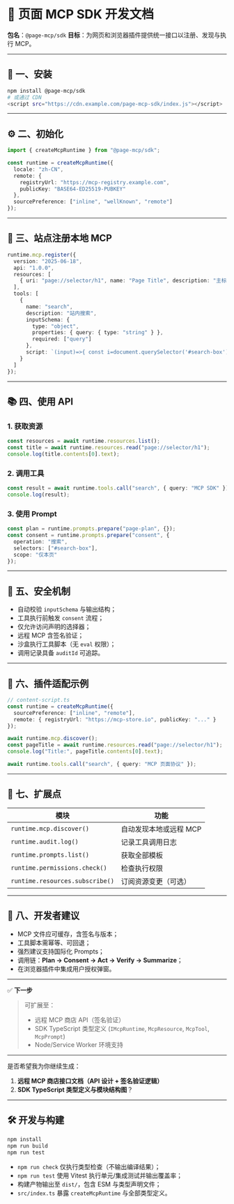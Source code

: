 # 🧰 页面 MCP SDK 开发文档

**包名**：`@page-mcp/sdk`
**目标**：为网页和浏览器插件提供统一接口以注册、发现与执行 MCP。

---

## 🚀 一、安装

```bash
npm install @page-mcp/sdk
# 或通过 CDN
<script src="https://cdn.example.com/page-mcp-sdk/index.js"></script>
```

---

## ⚙️ 二、初始化

```ts
import { createMcpRuntime } from "@page-mcp/sdk";

const runtime = createMcpRuntime({
  locale: "zh-CN",
  remote: {
    registryUrl: "https://mcp-registry.example.com",
    publicKey: "BASE64-ED25519-PUBKEY"
  },
  sourcePreference: ["inline", "wellKnown", "remote"]
});
```

---

## 🧱 三、站点注册本地 MCP

```ts
runtime.mcp.register({
  version: "2025-06-18",
  api: "1.0.0",
  resources: [
    { uri: "page://selector/h1", name: "Page Title", description: "主标题" }
  ],
  tools: [
    {
      name: "search",
      description: "站内搜索",
      inputSchema: {
        type: "object",
        properties: { query: { type: "string" } },
        required: ["query"]
      },
      script: `(input)=>{ const i=document.querySelector('#search-box'); if(i){i.value=input.query; document.querySelector('#search-button').click(); return 'OK';} return 'Fail'; }`
    }
  ]
});
```

---

## 📚 四、使用 API

### 1. 获取资源

```ts
const resources = await runtime.resources.list();
const title = await runtime.resources.read("page://selector/h1");
console.log(title.contents[0].text);
```

### 2. 调用工具

```ts
const result = await runtime.tools.call("search", { query: "MCP SDK" });
console.log(result);
```

### 3. 使用 Prompt

```ts
const plan = runtime.prompts.prepare("page-plan", {});
const consent = runtime.prompts.prepare("consent", {
  operation: "搜索",
  selectors: ["#search-box"],
  scope: "仅本页"
});
```

---

## 🔐 五、安全机制

* 自动校验 `inputSchema` 与输出结构；
* 工具执行前触发 `consent` 流程；
* 仅允许访问声明的选择器；
* 远程 MCP 含签名验证；
* 沙盒执行工具脚本（无 `eval` 权限）；
* 调用记录具备 `auditId` 可追踪。

---

## 🧩 六、插件适配示例

```ts
// content-script.ts
const runtime = createMcpRuntime({
  sourcePreference: ["inline", "remote"],
  remote: { registryUrl: "https://mcp-store.io", publicKey: "..." }
});

await runtime.mcp.discover();
const pageTitle = await runtime.resources.read("page://selector/h1");
console.log("Title:", pageTitle.contents[0].text);

await runtime.tools.call("search", { query: "MCP 页面协议" });
```

---

## 🧭 七、扩展点

| 模块                              | 功能            |
| ------------------------------- | ------------- |
| `runtime.mcp.discover()`        | 自动发现本地或远程 MCP |
| `runtime.audit.log()`           | 记录工具调用日志      |
| `runtime.prompts.list()`        | 获取全部模板        |
| `runtime.permissions.check()`   | 检查执行权限        |
| `runtime.resources.subscribe()` | 订阅资源变更（可选）    |

---

## 📘 八、开发者建议

* MCP 文件应可缓存，含签名与版本；
* 工具脚本需幂等、可回退；
* 强烈建议支持国际化 Prompts；
* 调用链：**Plan → Consent → Act → Verify → Summarize**；
* 在浏览器插件中集成用户授权弹窗。

---

✅ **下一步**

> 可扩展至：
>
> * 远程 MCP 商店 API（签名验证）
> * SDK TypeScript 类型定义 (`IMcpRuntime`, `McpResource`, `McpTool`, `McpPrompt`)
> * Node/Service Worker 环境支持

---

是否希望我为你继续生成：

1. **远程 MCP 商店接口文档（API 设计 + 签名验证逻辑）**
2. **SDK TypeScript 类型定义与模块结构图**？

---

## 🛠️ 开发与构建

```bash
npm install
npm run build
npm run test
```

* `npm run check` 仅执行类型检查（不输出编译结果）；
* `npm run test` 使用 Vitest 执行单元/集成测试并输出覆盖率；
* 构建产物输出至 `dist/`，包含 ESM 与类型声明文件；
* `src/index.ts` 暴露 `createMcpRuntime` 与全部类型定义。
